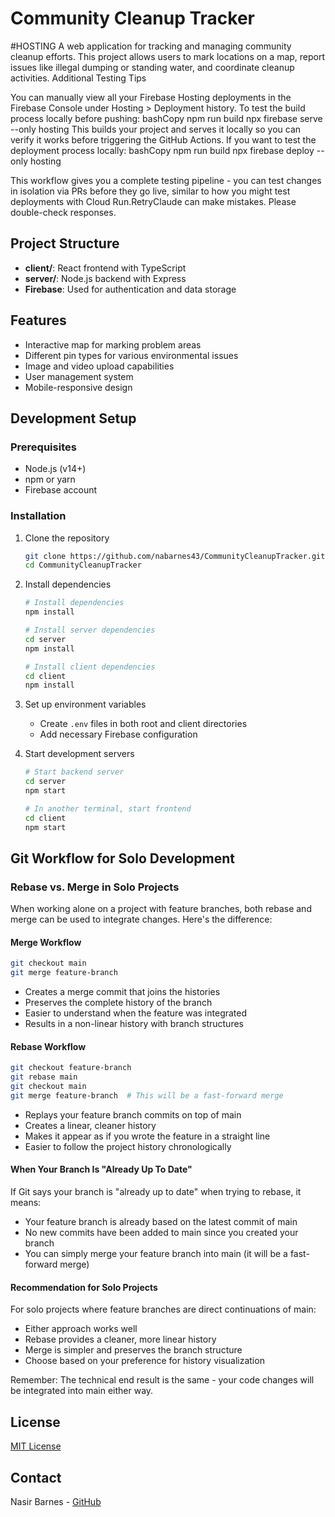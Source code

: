# Community Cleanup Tracker

#HOSTING
A web application for tracking and managing community cleanup efforts. This project allows users to mark locations on a map, report issues like illegal dumping or standing water, and coordinate cleanup activities.
Additional Testing Tips

You can manually view all your Firebase Hosting deployments in the Firebase Console under Hosting > Deployment history.
To test the build process locally before pushing:
bashCopy
npm run build
npx firebase serve --only hosting
This builds your project and serves it locally so you can verify it works before triggering the GitHub Actions.
If you want to test the deployment process locally:
bashCopy
npm run build
npx firebase deploy --only hosting


This workflow gives you a complete testing pipeline - you can test changes in isolation via PRs before they go live, similar to how you might test deployments with Cloud Run.RetryClaude can make mistakes. Please double-check responses.


## Project Structure

- **client/**: React frontend with TypeScript
- **server/**: Node.js backend with Express
- **Firebase**: Used for authentication and data storage

## Features

- Interactive map for marking problem areas
- Different pin types for various environmental issues
- Image and video upload capabilities
- User management system
- Mobile-responsive design

## Development Setup

### Prerequisites

- Node.js (v14+)
- npm or yarn
- Firebase account

### Installation

1. Clone the repository
   ```bash
   git clone https://github.com/nabarnes43/CommunityCleanupTracker.git
   cd CommunityCleanupTracker
   ```

2. Install dependencies
   ```bash
   # Install dependencies
   npm install
   
   # Install server dependencies
   cd server
   npm install
   
   # Install client dependencies
   cd client
   npm install
   ```

3. Set up environment variables
   - Create `.env` files in both root and client directories
   - Add necessary Firebase configuration

4. Start development servers
   ```bash
   # Start backend server
   cd server
   npm start
   
   # In another terminal, start frontend
   cd client
   npm start
   ```

## Git Workflow for Solo Development

### Rebase vs. Merge in Solo Projects

When working alone on a project with feature branches, both rebase and merge can be used to integrate changes. Here's the difference:

#### Merge Workflow

```bash
git checkout main
git merge feature-branch
```

- Creates a merge commit that joins the histories
- Preserves the complete history of the branch
- Easier to understand when the feature was integrated
- Results in a non-linear history with branch structures

#### Rebase Workflow

```bash
git checkout feature-branch
git rebase main
git checkout main
git merge feature-branch  # This will be a fast-forward merge
```

- Replays your feature branch commits on top of main
- Creates a linear, cleaner history
- Makes it appear as if you wrote the feature in a straight line
- Easier to follow the project history chronologically

#### When Your Branch Is "Already Up To Date"

If Git says your branch is "already up to date" when trying to rebase, it means:
- Your feature branch is already based on the latest commit of main
- No new commits have been added to main since you created your branch
- You can simply merge your feature branch into main (it will be a fast-forward merge)

#### Recommendation for Solo Projects

For solo projects where feature branches are direct continuations of main:
- Either approach works well
- Rebase provides a cleaner, more linear history
- Merge is simpler and preserves the branch structure
- Choose based on your preference for history visualization

Remember: The technical end result is the same - your code changes will be integrated into main either way.

## License

[MIT License](LICENSE)

## Contact

Nasir Barnes - [GitHub](https://github.com/nabarnes43) 
